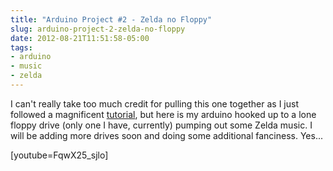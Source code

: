 ```yaml
---
title: "Arduino Project #2 - Zelda no Floppy"
slug: arduino-project-2-zelda-no-floppy
date: 2012-08-21T11:51:58-05:00
tags:
- arduino
- music
- zelda
---
```

I can't really take too much credit for pulling this one together as I just followed a magnificent [tutorial](http://www.youtube.com/watch?v=w6tuMn5sPyM), but here is my arduino hooked up to a lone floppy drive (only one I have, currently) pumping out some Zelda music. I will be adding more drives soon and doing some additional fanciness. Yes...

[youtube=FqwX25_sjlo]
